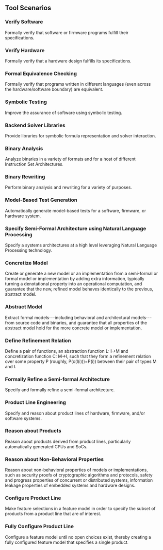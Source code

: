 <!--SCENARIOS-->
## Tool Scenarios
<!--ITEM-->
### Verify Software
Formally verify that software or firmware programs fulfill their specifications.
<!--ITEM/-->
<!--ITEM-->
### Verify Hardware
Formally verify that a hardware design fulfills its specifications.
<!--ITEM/-->
<!--ITEM-->
### Formal Equivalence Checking
Formally verify that programs written in different languages (even across the hardware/software boundary) are equivalent.
<!--ITEM/-->
<!--ITEM-->
### Symbolic Testing
Improve the assurance of software using symbolic testing.
<!--ITEM/-->
<!--ITEM-->
### Backend Solver Libraries
Provide libraries for symbolic formula representation and solver interaction.
<!--ITEM/-->
<!--ITEM-->
### Binary Analysis
Analyze binaries in a variety of formats and for a host of different Instruction Set Architectures.
<!--ITEM/-->
<!--ITEM-->
### Binary Rewriting
Perform binary analysis and rewriting for a variety of purposes.
<!--ITEM/-->
<!--ITEM-->
### Model-Based Test Generation
Automatically generate model-based tests for a software, firmware, or hardware system.
<!--ITEM/-->
<!--ITEM-->
### Specify Semi-Formal Architecture using Natural Language Processing
Specify a systems architectures at a high level leveraging Natural Language Processing technology.
<!--ITEM/-->
<!--ITEM-->
### Concretize Model
Create or generate a new model or an implementation from a semi-formal or formal model or implementation by adding extra information, typically turning a denotational property into an operational computation, and guarantee that the new, refined model behaves identically to the previous, abstract model.
<!--ITEM/-->
<!--ITEM-->
### Abstract Model
Extract formal models---including behavioral and architectural models---from source code and binaries, and guarantee that all properties of the abstract model hold for the more concrete model or implementation.
<!--ITEM/-->
<!--ITEM-->
### Define Refinement Relation
Define a pair of functions, an abstraction function L: I->M and concretization function C: M->I, such that they form a refinement relation over some property P (roughly, P(c(l(i)))=P(i)) between their pair of types M and I.
<!--ITEM/-->
<!--ITEM-->
### Formally Refine a Semi-formal Architecture
Specify and formally refine a semi-formal architecture.
<!--ITEM/-->
<!--ITEM-->
### Product Line Engineering
Specify and reason about product lines of hardware, firmware, and/or software systems.
<!--ITEM/-->
<!--ITEM-->
### Reason about Products
Reason about products derived from product lines, particularly automatically generated CPUs and SoCs.
<!--ITEM/-->
<!--ITEM-->
### Reason about Non-Behavioral Properties
Reason about non-behavioral properties of models or implementations, such as security proofs of cryptographic algorithms and protocols, safety and progress properties of concurrent or distributed systems, information leakage properties of embedded systems and hardware designs.
<!--ITEM/-->
<!--ITEM-->
### Configure Product Line
Make feature selections in a feature model in order to specify the subset of products from a product line that are of interest.
<!--ITEM/-->
<!--ITEM-->
### Fully Configure Product Line
Configure a feature model until no open choices exist, thereby creating a fully configured feature model that specifies a single product.
<!--ITEM/-->
<!--SCENARIOS/-->

